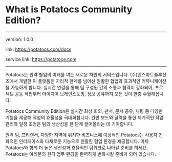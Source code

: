 # What is Potatocs Community Edition?


---
version: 1.0.0

link: https://potatocs.com/docs

service link: https://potatoce.com

---

Potatocs는 원격 협업의 미래를 여는 새로운 차원의 서비스입니다. (주)엔스마트솔루션즈에서 개발한 이 플랫폼은 지리적 한계를 넘어선 원활한 협업과 효과적인 커뮤니케이션을 가능하게 합니다. 실시간 연결을 통해 팀 구성원 간의 소통과 협력이 강화되어, 프로젝트 공동 작업부터 아이디어 브레인스토밍, 정보 공유까지 모든 것이 한층 수월해집니다.

Potatocs Community Edition은 실시간 화상 회의, 판서, 문서 공유, 채팅 등 다양한 기능을 제공해 작업의 효율성을 극대화합니다. 칸반 보드와 달력을 통한 체계적인 작업 관리와 일정 조정은 팀의 생산성을 한 단계 끌어올리는 데 기여합니다.

원격 팀, 프리랜서, 다양한 지역에 위치한 비즈니스에 이상적인 Potatocs는 사용자 친화적인 인터페이스와 다채로운 기능으로 원활한 협업 환경을 제공합니다. 이제 Potatocs와 함께 더 높은 생산성과 효율적인 팀워크로 나아갈 준비를 하세요. Potatocs는 여러분의 원격 업무 환경을 완벽하게 변화시킬 준비가 되어 있습니다.
